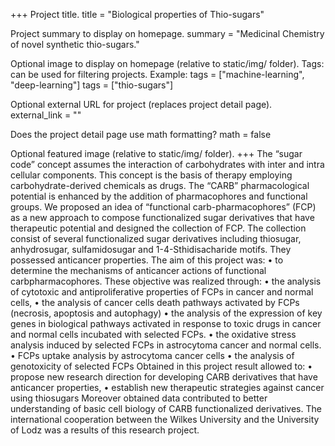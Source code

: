 +++
Project title.
title = "Biological properties of Thio-sugars"

Project summary to display on homepage.
summary = "Medicinal Chemistry of novel synthetic thio-sugars."

Optional image to display on homepage (relative to static/img/ folder).
Tags: can be used for filtering projects.
Example: tags = ["machine-learning", "deep-learning"]
tags = ["thio-sugars"]

Optional external URL for project (replaces project detail page).
external_link = ""

Does the project detail page use math formatting?
math = false

Optional featured image (relative to static/img/ folder).
+++
The “sugar code” concept assumes the interaction of carbohydrates with inter and intra cellular components. This concept is the basis of therapy employing carbohydrate-derived chemicals as drugs. The “CARB” pharmacological potential is enhanced by the addition of pharmacophores and functional groups. We proposed an idea of “functional carb-pharmacophores” (FCP) as a new approach to compose functionalized sugar derivatives that have therapeutic potential and designed the collection of FCP. The collection consist of several functionalized sugar derivatives including thiosugar, anhydrosugar, sulfamidosugar and 1-4-Sthidisacharide motifs. They possessed anticancer properties. 
The aim of this project was: 
• to determine the mechanisms of anticancer actions of functional carbpharmacophores. 
These objective was realized through: 
• the analysis of cytotoxic and antiproliferative properties of FCPs in cancer and normal cells, 
• the analysis of cancer cells death pathways activated by FCPs (necrosis, apoptosis and autophagy) 
• the analysis of the expression of key genes in biological pathways activated in response to toxic drugs in cancer and normal cells incubated with selected FCPs. 
• the oxidative stress analysis induced by selected FCPs in astrocytoma cancer and normal cells. 
• FCPs uptake analysis by astrocytoma cancer cells 
• the analysis of genotoxicity of selected FCPs 
Obtained in this project result allowed to: 
• propose new research direction for developing CARB derivatives that have anticancer properties, 
• establish new therapeutic strategies against cancer using thiosugars
Moreover obtained data contributed to better understanding of basic cell biology of CARB functionalized derivatives. 
The international cooperation between the Wilkes University and the University of Lodz was a results of this research project. 
